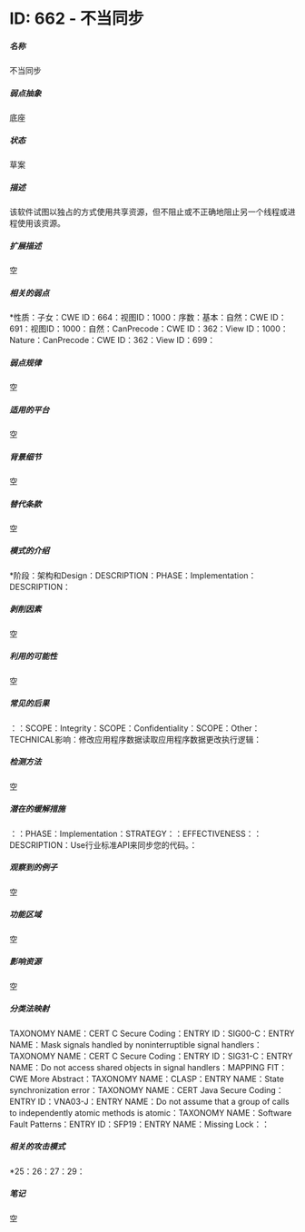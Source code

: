 # ID: 662 - 不当同步
<h5>名称</h5>不当同步
<h5>弱点抽象</h5>底座
<h5>状态</h5>草案
<h5>描述</h5>该软件试图以独占的方式使用共享资源，但不阻止或不正确地阻止另一个线程或进程使用该资源。
<h5>扩展描述</h5>空
<h5>相关的弱点</h5>*性质：子女：CWE ID：664：视图ID：1000：序数：基本：自然：CWE ID：691：视图ID：1000：自然：CanPrecode：CWE ID：362：View ID：1000：Nature：CanPrecode：CWE ID：362：View ID：699：
<h5>弱点规律</h5>空
<h5>适用的平台</h5>空
<h5>背景细节</h5>空
<h5>替代条款</h5>空
<h5>模式的介绍</h5>*阶段：架构和Design：DESCRIPTION：PHASE：Implementation：DESCRIPTION：
<h5>剥削因素</h5>空
<h5>利用的可能性</h5>空
<h5>常见的后果</h5>：：SCOPE：Integrity：SCOPE：Confidentiality：SCOPE：Other：TECHNICAL影响：修改应用程序数据读取应用程序数据更改执行逻辑：
<h5>检测方法</h5>空
<h5>潜在的缓解措施</h5>：：PHASE：Implementation：STRATEGY：：EFFECTIVENESS：：DESCRIPTION：Use行业标准API来同步您的代码。：
<h5>观察到的例子</h5>空
<h5>功能区域</h5>空
<h5>影响资源</h5>空
<h5>分类法映射</h5>TAXONOMY NAME：CERT C Secure Coding：ENTRY ID：SIG00-C：ENTRY NAME：Mask signals handled by noninterruptible signal handlers：TAXONOMY NAME：CERT C Secure Coding：ENTRY ID：SIG31-C：ENTRY NAME：Do not access shared objects in signal handlers：MAPPING FIT：CWE More Abstract：TAXONOMY NAME：CLASP：ENTRY NAME：State synchronization error：TAXONOMY NAME：CERT Java Secure Coding：ENTRY ID：VNA03-J：ENTRY NAME：Do not assume that a group of calls to independently atomic methods is atomic：TAXONOMY NAME：Software Fault Patterns：ENTRY ID：SFP19：ENTRY NAME：Missing Lock：：
<h5>相关的攻击模式</h5>*25：26：27：29：
<h5>笔记</h5>空

